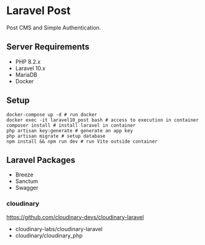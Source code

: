 # Laravel Post 
Post CMS and Simple Authentication.

## Server Requirements
- PHP 8.2.x
- Laravel 10.x
- MariaDB
- Docker

## Setup

```shell
docker-compose up -d # run docker
docker exec -it laravel10_post bash # access to execution in container
composer install # install laravel in container
php artisan key:generate # generate an app key
php artisan migrate # setup database
npm install && npm run dev # run Vite outside container
```

## Laravel Packages
- Breeze
- Sanctum
- Swagger

### cloudinary
https://github.com/cloudinary-devs/cloudinary-laravel
- cloudinary-labs/cloudinary-laravel
- cloudinary/cloudinary_php
